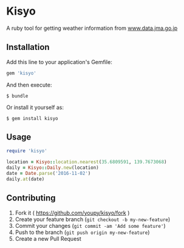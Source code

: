 # Kisyo

A ruby tool for getting weather information from www.data.jma.go.jp

## Installation

Add this line to your application's Gemfile:

```ruby
gem 'kisyo'
```

And then execute:

    $ bundle

Or install it yourself as:

    $ gem install kisyo

## Usage

```ruby
require 'kisyo'

location = Kisyo::location.nearest(35.6809591, 139.7673068)
daily = Kisyo::Daily.new(location)
date = Date.parse('2016-11-02')
daily.at(date)
```

## Contributing

1. Fork it ( https://github.com/youpy/kisyo/fork )
2. Create your feature branch (`git checkout -b my-new-feature`)
3. Commit your changes (`git commit -am 'Add some feature'`)
4. Push to the branch (`git push origin my-new-feature`)
5. Create a new Pull Request
